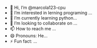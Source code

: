 - 👋 Hi, I’m @marcola123-cpu
- 👀 I’m interested in lerning programing ...
- 🌱 I’m currently learning python...
- 💞️ I’m looking to collaborate on ...
- 📫 How to reach me ...
- 😄 Pronouns: He...
- ⚡ Fun fact: ...

<!---
marcola123-cpu/marcola123-cpu is a ✨ special ✨ repository because its `README.md` (this file) appears on your GitHub profile.
You can click the Preview link to take a look at your changes.
--->
